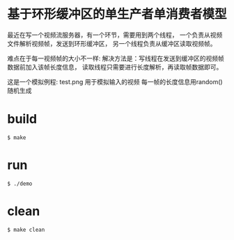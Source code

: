 # 基于环形缓冲区的单生产者单消费者模型

最近在写一个视频流服务器，有一个环节，需要用到两个线程，
一个负责从视频文件解析视频帧，发送到环形缓冲区，
另一个线程负责从缓冲区读取视频帧。


难点在于每一视频帧的大小不一样:
解决方法是：写线程在发送到缓冲区的视频帧数据前加入该帧长度信息，
            读取线程只需要进行长度解析，再读取帧数据即可。

这是一个模拟例程:
test.png 用于模拟输入的视频
每一帧的长度信息用random()随机生成

# build
```
$ make
```

# run
```
$ ./demo
```

# clean
```
$ make clean
```
